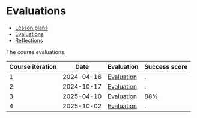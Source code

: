 # Evaluations

- [Lesson plans](../lesson_plans/README.md)
- [Evaluations](../evaluations/README.md)
- [Reflections](../reflections/README.md)

The course evaluations.

Course iteration|Date      |Evaluation                      |Success score
----------------|----------|--------------------------------|-------------
1               |2024-04-16|[Evaluation](20240416/README.md)|.
2               |2024-10-17|[Evaluation](20241017/README.md)|.
3               |2025-04-10|[Evaluation](20250410/README.md)|88%
4               |2025-10-02|[Evaluation](20251002/README.md)|.

